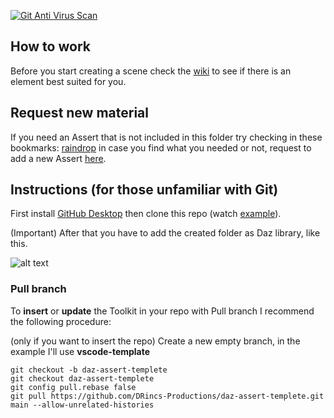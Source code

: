[![Git Anti Virus Scan](https://github.com/DRincs-Productions/Photoshoot-Camera-fashion-Moda/actions/workflows/antivirus.yml/badge.svg)](https://github.com/DRincs-Productions/Photoshoot-Camera-fashion-Moda/actions/workflows/antivirus.yml)

## How to work
Before you start creating a scene check the [wiki](https://github.com/DRincs-Productions/Photoshoot-Camera-fashion-Moda/wiki) to see if there is an element best suited for you.


## Request new material

If you need an Assert that is not included in this folder try checking in these bookmarks: [raindrop](https://raindrop.io/drincs)
in case you find what you needed or not, request to add a new Assert [here](https://github.com/DRincs-Productions/daz-assert-posing/issues/new/choose).

## Instructions (for those unfamiliar with Git)

First install [GitHub Desktop](https://desktop.github.com/) then clone this repo (watch [example](https://docs.github.com/en/desktop/contributing-and-collaborating-using-github-desktop/adding-and-cloning-repositories/cloning-a-repository-from-github-to-github-desktop)).

(Important) After that you have to add the created folder as Daz library, like this.

![alt text](https://github.com/DonRP/BBS-3D/blob/master/images/2021-06-052.webp "Daz")


### Pull branch

To **insert** or **update** the Toolkit in your repo with Pull branch I recommend the following procedure:

(only if you want to insert the repo) Create a new empty branch, in the example I'll use **vscode-template**

```shell
git checkout -b daz-assert-templete
git checkout daz-assert-templete
git config pull.rebase false
git pull https://github.com/DRincs-Productions/daz-assert-templete.git main --allow-unrelated-histories

```
